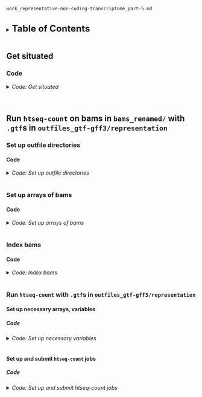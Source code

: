 
`work_representative-non-coding-transcriptome_part-5.md`
<br />
<br />

<details>
<summary><b><font size="+2">Table of Contents</font></b></summary>
<!-- MarkdownTOC -->

1. [Get situated](#get-situated)
    1. [Code](#code)
1. [Run `htseq-count` on bams in `bams_renamed/` with `.gtf`s in `outfiles_gtf-gff3/representation`](#run-htseq-count-on-bams-in-bams_renamed-with-gtfs-in-outfiles_gtf-gff3representation)
    1. [Set up outfile directories](#set-up-outfile-directories)
        1. [Code](#code-1)
    1. [Set up arrays of bams](#set-up-arrays-of-bams)
        1. [Code](#code-2)
    1. [Index bams](#index-bams)
        1. [Code](#code-3)
    1. [Run `htseq-count` with `.gtf`s in `outfiles_gtf-gff3/representation`](#run-htseq-count-with-gtfs-in-outfiles_gtf-gff3representation)
        1. [Set up necessary arrays, variables](#set-up-necessary-arrays-variables)
            1. [Code](#code-4)
        1. [Set up and submit `htseq-count` jobs](#set-up-and-submit-htseq-count-jobs)
            1. [Code](#code-5)

<!-- /MarkdownTOC -->
</details>
<br />

<a id="get-situated"></a>
## Get situated
<a id="code"></a>
### Code
<details>
<summary><i>Code: Get situated</i></summary>

```bash
#!/bin/bash

# tmux new -s htseq
# tmux a -t htseq

transcriptome && 
    {
        cd "results/2023-0215/" \
            || echo "cd'ing failed; check on this..."
    }

source activate gff3_env
```
</details>
<br />
<br />

<a id="run-htseq-count-on-bams-in-bams_renamed-with-gtfs-in-outfiles_gtf-gff3representation"></a>
## Run `htseq-count` on bams in `bams_renamed/` with `.gtf`s in `outfiles_gtf-gff3/representation`
<a id="set-up-outfile-directories"></a>
### Set up outfile directories
<a id="code-1"></a>
#### Code
<details>
<summary><i>Code: Set up outfile directories</i></summary>

```bash
#!/bin/bash

for h in ./outfiles_htseq-count/representation/UT_prim_UMI/*; do
    if [[ ! -e "${h}" ]]; then
        mkdir -p outfiles_htseq-count/representation/UT_prim_UMI/err_out
    else
        echo "Directories present; skipping mkdir'ing of outfile directories"
    fi

    break
done
```
</details>
<br />

<a id="set-up-arrays-of-bams"></a>
### Set up arrays of bams
<a id="code-2"></a>
#### Code
<details>
<summary><i>Code: Set up arrays of bams</i></summary>

```bash
#!/bin/bash

unset UT_prim_UMI
typeset -a UT_prim_UMI
while IFS=" " read -r -d $'\0'; do
    UT_prim_UMI+=( "${REPLY}" )
done < <(\
    find "bams_renamed/UT_prim_UMI" \
        -type l \
        -name "*.bam" \
        -print0 \
            | sort -z \
)
echo_test "${UT_prim_UMI[@]}"
echo "${#UT_prim_UMI[@]}"
echo "${UT_prim_UMI[*]}"
```
</details>
<br />

<a id="index-bams"></a>
### Index bams
<a id="code-3"></a>
#### Code
<details>
<summary><i>Code: Index bams</i></summary>

```bash
#!/bin/bash

for h in ./bams_renamed/UT_prim_UMI/*.bai; do
    if [[ ! -e "${h}" ]]; then
        ml SAMtools/1.16.1-GCC-11.2.0

        for i in "${UT_prim_UMI[@]}"; do
                echo "${i}"
                samtools index -@ "${SLURM_CPUS_ON_NODE}" "${i}"

            module purge SAMtools/1.16.1-GCC-11.2.0
        done
    else
        echo "Bam indices exist; skipping the running of samtools index"
    fi

    break
done
```
</details>
<br />

<a id="run-htseq-count-with-gtfs-in-outfiles_gtf-gff3representation"></a>
### Run `htseq-count` with `.gtf`s in `outfiles_gtf-gff3/representation`
<a id="set-up-necessary-arrays-variables"></a>
#### Set up necessary arrays, variables
<a id="code-4"></a>
##### Code
<details>
<summary><i>Code: Set up necessary variables</i></summary>

```bash
#!/bin/bash

p_gtf=outfiles_gtf-gff3/representation  # ls -1 "${p_gtf}"

full=FALSE  # echo "${full}"
if [[ "${full}" == TRUE ]]; then
    gtf=(
        "${p_gtf}/Greenlaw-et-al_CUTs-4x.gtf"
        "${p_gtf}/Greenlaw-et-al_CUTs.gtf"
        "${p_gtf}/Greenlaw-et-al_CUTs-HMM.gtf"
        "${p_gtf}/Greenlaw-et-al_ncRNAs.gtf"
        "${p_gtf}/Greenlaw-et-al_non-collapsed-non-coding-transcriptome.gtf"
        "${p_gtf}/Greenlaw-et-al_NUTs.gtf"
        "${p_gtf}/Greenlaw-et-al_representative-non-coding-transcriptome.gtf"
        "${p_gtf}/Greenlaw-et-al_SRATs.gtf"
        "${p_gtf}/Greenlaw-et-al_SUTs.gtf"
        "${p_gtf}/Greenlaw-et-al_XUTs.gtf"
    )
    idattr="gene_id"  # echo "${idattr}"
else
    gtf=( "${p_gtf}/Greenlaw-et-al_non-collapsed-non-coding-transcriptome.gtf" )
    idattr="complete"  # echo "${idattr}"
fi

echo_test "${gtf[@]}"
echo "${#gtf[@]}"

job_name="run_htseq-count"  # echo "${job_name}"
threads=12  # echo "${threads}"

# echo_test "${UT_prim_UMI[@]}"
# echo "${#UT_prim_UMI[@]}"
```
</details>
<br />

<a id="set-up-and-submit-htseq-count-jobs"></a>
#### Set up and submit `htseq-count` jobs
<a id="code-5"></a>
##### Code
<details>
<summary><i>Code: Set up and submit htseq-count jobs</i></summary>

```bash
#!/bin/bash

#  Run echo tests for calls to htseq-count ------------------------------------
run=TRUE
[[ ${run} == TRUE ]] &&
    {
        h=0
        # for i in "strd-eq" "strd-rv"; do
        for i in "strd-eq"; do
            for j in "${gtf[@]}"; do
                # i="strd-eq"  # echo "${i}"
                # j="${gtf[3]}"  # echo "${j}"

                #  -------------------------------------
                count_against="${j}"  # echo "${count_against}"
                out="outfiles_htseq-count/representation/UT_prim_UMI/$(
                    echo $(basename "${count_against}") \
                        | sed 's/Greenlaw-et-al_//g;s/.gtf//g'
                ).hc-${i}.tsv"   # echo "${out}"  # ., "$(dirname "${out}")"

                err_out="$(
                    dirname "${out}"
                )/err_out/$(
                    basename "${out}" .tsv
                )"  # echo "${err_out}"  # ., "$(dirname "${err_out}")"


                #  -------------------------------------
                let h++
                iter="${h}"
                echo "        #  -------------------------------------"
                printf "        Iteration '%d'\n" "${iter}"

                echo """
                Running htseq-count
                            directory                                                file
                       out  $(dirname ${out})          $(basename ${out})
                    stdout  $(dirname ${err_out})  $(basename ${err_out}).stdout.txt
                    stderr  $(dirname ${err_out})  $(basename ${err_out}).stderr.txt
                """

                if [[ "${i}" == "strd-eq" ]]; then
                    hc_strd="yes"  # echo "${hc_strd}"
                elif [[ "${i}" == "strd-op" ]]; then
                    hc_strd="reverse"  # echo "${hc_strd}"
                fi


                #  -------------------------------------
                echo """
                sbatch \\
                    --job-name=${job_name} \\
                    --nodes=1 \\
                    --cpus-per-task=${threads} \\
                    --error=${err_out}.%A.stderr.txt \\
                    --output=${err_out}.%A.stdout.txt \\
                    htseq-count \\
                        --order \"pos\" \\
                        --stranded \"${hc_strd}\" \\
                        --nonunique \"none\" \\
                        --type \"feature\" \\
                        --idattr \"${idattr}\" \\
                        --nprocesses ${threads} \\
                        --counts_output \"${out}\" \\
                        --with-header \\
                        ${UT_prim_UMI[*]} \\
                        \"${count_against}\" \\
                             > >(tee -a \"${err_out}.stdout.txt\") \\
                            2> >(tee -a \"${err_out}.stderr.txt\")
                """
            done
        done
    }


#  Run actual calls to htseq-count --------------------------------------------
run=FALSE
[[ ${run} == TRUE ]] &&
    {
        h=0
        # for i in "strd-eq" "strd-rv"; do
        for i in "strd-eq"; do
            for j in "${gtf[@]}"; do
                # i="strd-eq"  # echo "${i}"
                # j="${gtf[3]}"  # echo "${j}"

                #  -------------------------------------
                count_against="${j}"  # echo "${count_against}"
                out="outfiles_htseq-count/representation/UT_prim_UMI/$(
                    echo $(basename "${count_against}") \
                        | sed 's/Greenlaw-et-al_//g;s/.gtf//g'
                ).hc-${i}.tsv"   # echo "${out}"  # ., "$(dirname "${out}")"

                err_out="$(
                    dirname "${out}"
                )/err_out/$(
                    basename "${out}" .tsv
                )"  # echo "${err_out}"  # ., "$(dirname "${err_out}")"


                #  -------------------------------------
                let h++
                iter="${h}"
                echo "        #  -------------------------------------"
                printf "        Iteration '%d'\n" "${iter}"

                echo """
                Running htseq-count
                            directory                                                file
                       out  $(dirname ${out})          $(basename ${out})
                    stdout  $(dirname ${err_out})  $(basename ${err_out}).stdout.txt
                    stderr  $(dirname ${err_out})  $(basename ${err_out}).stderr.txt
                """

                if [[ "${i}" == "strd-eq" ]]; then
                    hc_strd="yes"  # echo "${hc_strd}"
                elif [[ "${i}" == "strd-op" ]]; then
                    hc_strd="reverse"  # echo "${hc_strd}"
                fi


                #  -------------------------------------
                echo """
                sbatch \\
                    --job-name=${job_name} \\
                    --nodes=1 \\
                    --cpus-per-task=${threads} \\
                    --error=${err_out}.%A.stderr.txt \\
                    --output=${err_out}.%A.stdout.txt \\
                    htseq-count \\
                        --order \"pos\" \\
                        --stranded \"${hc_strd}\" \\
                        --nonunique \"none\" \\
                        --type \"feature\" \\
                        --idattr \"${idattr}\" \\
                        --nprocesses ${threads} \\
                        --counts_output \"${out}\" \\
                        --with-header \\
                        ${UT_prim_UMI[*]} \\
                        \"${count_against}\" \\
                             > >(tee -a \"${err_out}.stdout.txt\") \\
                            2> >(tee -a \"${err_out}.stderr.txt\")
                """

                sbatch \
                    --job-name=${job_name} \
                    --nodes=1 \
                    --cpus-per-task=${threads} \
                    --error=${err_out}.%A.stderr.txt \
                    --output=${err_out}.%A.stdout.txt \
                    htseq-count \
                        --order "pos" \
                        --stranded "${hc_strd}" \
                        --nonunique "none" \
                        --type "feature" \
                        --idattr "${idattr}" \
                        --nprocesses ${threads} \
                        --counts_output "${out}" \
                        --with-header \
                        ${UT_prim_UMI[*]} \
                        "${count_against}"

                sleep 0.5
                echo ""
            done
        done
    }
```
</details>
<br />
